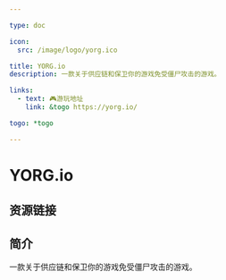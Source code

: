 ```yaml
---

type: doc

icon:
  src: /image/logo/yorg.ico

title: YORG.io
description: 一款关于供应链和保卫你的游戏免受僵尸攻击的游戏。

links:
  - text: 🎮游玩地址
    link: &togo https://yorg.io/

togo: *togo

---
```


<ShowLogo />

# YORG.io

<ShowBreadcrumb />

## 资源链接

<ShowLinks />

## 简介

一款关于供应链和保卫你的游戏免受僵尸攻击的游戏。

